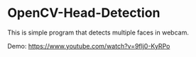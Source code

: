 # OpenCV-Head-Detection

This is simple program that detects multiple faces in webcam.

Demo: https://www.youtube.com/watch?v=9flj0-KyRPo

